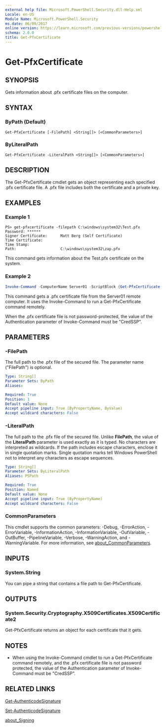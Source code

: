 ```yaml
---
external help file: Microsoft.PowerShell.Security.dll-Help.xml
Locale: en-US
Module Name: Microsoft.PowerShell.Security
ms.date: 06/09/2017
online version: https://learn.microsoft.com/previous-versions/powershell/module/microsoft.powershell.security/get-pfxcertificate?view=powershell-3.0&WT.mc_id=ps-gethelp
schema: 2.0.0
title: Get-PfxCertificate
---
```

# Get-PfxCertificate

## SYNOPSIS

Gets information about .pfx certificate files on the computer.

## SYNTAX

### ByPath (Default)

```
Get-PfxCertificate [-FilePath] <String[]> [<CommonParameters>]
```

### ByLiteralPath

```
Get-PfxCertificate -LiteralPath <String[]> [<CommonParameters>]
```

## DESCRIPTION

The Get-PfxCertificate cmdlet gets an object representing each specified .pfx certificate file.
A .pfx file includes both the certificate and a private key.

## EXAMPLES

### Example 1

```
PS> get-pfxcertificate -filepath C:\windows\system32\Test.pfx
Password: ******
Signer Certificate:      Matt Berg (Self Certificate)
Time Certificate:
Time Stamp:
Path:                    C:\windows\system32\zap.pfx
```

This command gets information about the Test.pfx certificate on the system.

### Example 2

```powershell
Invoke-Command -ComputerName Server01 -ScriptBlock {Get-PfxCertificate -FilePath C:\Text\TestNoPassword.pfx} -Authentication CredSSP
```

This command gets a .pfx certificate file from the Server01 remote computer.
It uses the Invoke-Command to run a Get-PfxCertificate command remotely.

When the .pfx certificate file is not password-protected, the value of the Authentication parameter of Invoke-Command must be "CredSSP".

## PARAMETERS

### -FilePath

The full path to the .pfx file of the secured file.
The parameter name ("FilePath") is optional.

```yaml
Type: String[]
Parameter Sets: ByPath
Aliases:

Required: True
Position: 1
Default value: None
Accept pipeline input: True (ByPropertyName, ByValue)
Accept wildcard characters: False
```

### -LiteralPath

The full path to the .pfx file of the secured file.
Unlike **FilePath**, the value of the **LiteralPath** parameter is used exactly as it is typed.
No characters are interpreted as wildcards.
If the path includes escape characters, enclose it in single quotation marks.
Single quotation marks tell Windows PowerShell not to interpret any characters as escape sequences.

```yaml
Type: String[]
Parameter Sets: ByLiteralPath
Aliases: PSPath

Required: True
Position: Named
Default value: None
Accept pipeline input: True (ByPropertyName)
Accept wildcard characters: False
```

### CommonParameters

This cmdlet supports the common parameters: -Debug, -ErrorAction, -ErrorVariable, -InformationAction, -InformationVariable, -OutVariable, -OutBuffer, -PipelineVariable, -Verbose, -WarningAction, and -WarningVariable. For more information, see [about_CommonParameters](https://go.microsoft.com/fwlink/?LinkID=113216).

## INPUTS

### System.String

You can pipe a string that contains a file path to Get-PfxCertificate.

## OUTPUTS

### System.Security.Cryptography.X509Certificates.X509Certificate2

Get-PfxCertificate returns an object for each certificate that it gets.

## NOTES

- When using the Invoke-Command cmdlet to run a Get-PfxCertificate command remotely, and the .pfx certificate file is not password protected, the value of the Authentication parameter of Invoke-Command must be "CredSSP".

## RELATED LINKS

[Get-AuthenticodeSignature](Get-AuthenticodeSignature.md)

[Set-AuthenticodeSignature](Set-AuthenticodeSignature.md)

[about_Signing](../Microsoft.PowerShell.Core/About/about_Signing.md)


